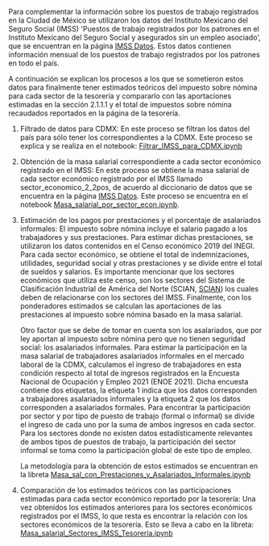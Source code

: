 Para complementar la información sobre los puestos de trabajo registrados en la Ciudad de México se utilizaron los datos del Instituto Mexicano del Seguro Social (IMSS) 'Puestos de trabajo registrados por los patrones en el Instituto Mexicano del Seguro Social y asegurados sin un empleo asociado', que se encuentran en la página [IMSS Datos](http://datos.imss.gob.mx/group/asegurados). Estos datos contienen información mensual de los puestos de trabajo registrados por los patrones en todo el país.

A continuación se explican los procesos a los que se sometieron estos datos para finalmente tener estimados teóricos del impuesto sobre nómina para cada sector de la tesorería y compararlo con las aportaciones estimadas en la sección 2.1.1.1 y el total de impuestos sobre nómina recaudados reportados en la página de la tesorería.

1. Filtrado de datos para CDMX: En este proceso se filtran los datos del país para sólo tener los correspondientes a la CDMX. Este proceso se explica y se realiza en el notebook: [Filtrar_IMSS_para_CDMX.ipynb](https://github.com/milocortes/tesoreria_cdmx/blob/main/IMSS_NOMINA/src/Filtrar_IMSS_para_CDMX.ipynb)
2. Obtención de la masa salarial correspondiente a cada sector económico registrado en el IMSS: En este proceso se obtiene la masa salarial de cada sector económico registrado por el IMSS llamado sector_economico_2_2pos, de acuerdo al diccionario de datos que se encuentra en la página [IMSS Datos](http://datos.imss.gob.mx/group/asegurados). Este proceso se encuentra en el notebook [Masa_salarial_por_sector_econ.ipynb](https://github.com/milocortes/tesoreria_cdmx/blob/main/IMSS_NOMINA/src/Masa_salarial_por_sector_econ.ipynb).
3. Estimación de los pagos por prestaciones y el porcentaje de asalariados informales: El impuesto sobre nómina incluye el salario pagado a los trabajadores y sus prestaciones. Para estimar dichas prestaciones, se utilizaron los datos contenidos en el Censo económico 2019 del INEGI. Para cada sector económico, se obtiene el total de indemnizaciones, utilidades, seguridad social y otras prestaciones y se divide entre el total de sueldos y salarios. Es importante mencionar que los sectores económicos que utiliza este censo, son los sectores del Sistema de Clasificación Industrial de América del Norte (SCIAN, [SCIAN](https://www.inegi.org.mx/scian/)) los cuales deben de relacionarse con los sectores del IMSS. Finalmente, con los ponderadores estimados se calculan las aportaciones de las prestaciones al impuesto sobre nómina basado en la masa salarial.

	Otro factor que se debe de tomar en cuenta son los asalariados, que por ley aportan al impuesto sobre nómina pero que no tienen seguridad social: los asalariados informales. Para estimar la participación en la masa salarial de trabajadores asalariados informales en el mercado laboral de la CDMX, calculamos el ingreso de trabajadores en esta condición respecto al total de ingresos registrados en la Encuesta Nacional de Ocupación y Empleo 2021 (ENOE 2021). Dicha encuesta contiene dos etiquetas, la etiqueta 1 indica que los datos corresponden a trabajadores asalariados informales y la etiqueta 2 que los datos corresponden a asalariados formales. Para encontrar la participación por sector y por tipo de puesto de trabajo (formal o informal) se divide el ingreso de cada uno por la suma de ambos ingresos en cada sector. Para los sectores donde no existen datos estadísticamente relevantes de ambos tipos de puestos de trabajo, la participación del sector informal se toma como la participación global de este tipo de empleo.

	La metodología para la obtención de estos estimados se encuentran en la libreta [Masa_sal_con_Prestaciones_y_Asalariados_Informales.ipynb](https://github.com/milocortes/tesoreria_cdmx/blob/main/IMSS_NOMINA/src/Masa_sal_con_Prestaciones_y_Asalariados_Informales.ipynb)


4. Comparación de los estimados teóricos con las participaciones estimadas para cada sector económico reportado por la tesorería: Una vez obtenidos los estimados anteriores para los sectores económicos registrados por el IMSS, lo que resta es encontrar la relación con los sectores económicos de la tesorería. Esto se lleva a cabo en la libreta: [Masa_salarial_Sectores_IMSS_Tesorería.ipynb](https://github.com/milocortes/tesoreria_cdmx/blob/main/IMSS_NOMINA/src/Masa_salarial_Sectores_IMSS_Tesorer%C3%ADa.ipynb)
